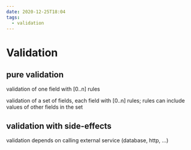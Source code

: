 ```yaml
---
date: 2020-12-25T18:04
tags:
  - validation
---
```


# Validation

## pure validation

validation of one field with [0..n] rules

validation of a set of fields, each field with [0..n] rules; rules can include values of other fields in the set

## validation with side-effects

validation depends on calling external service (database, http, ...)


